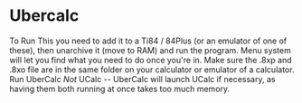 # Ubercalc

To Run This you need to add it to a Ti84 / 84Plus (or an emulator of one of these), then unarchive it (move to RAM) and run the program. 
Menu system will let you find what you need to do once you're in. 
Make sure the .8xp and .8xo file are in the same folder on your calculator or emulator of a calculator.
Run UberCalc *Not* UCalc -- UberCalc will launch UCalc if necessary, as having them both running at once takes too much memory.
